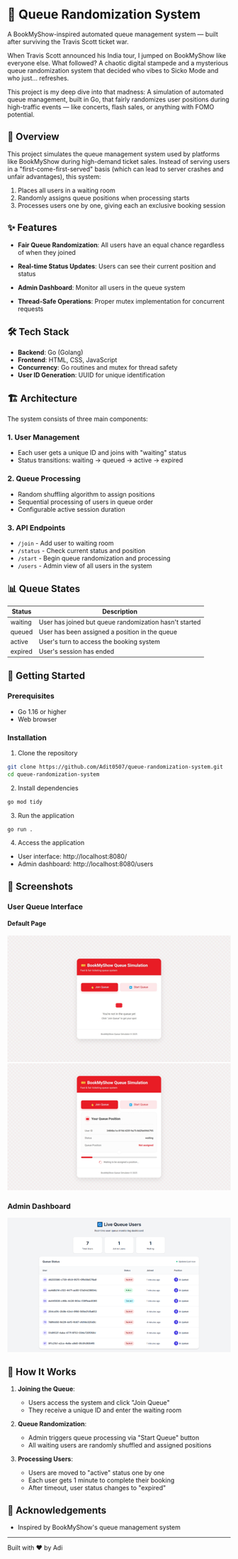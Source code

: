 # 🎫 Queue Randomization System

A BookMyShow-inspired automated queue management system — built after surviving the Travis Scott ticket war.

When Travis Scott announced his India tour, I jumped on BookMyShow like everyone else.
What followed? A chaotic digital stampede and a mysterious queue randomization system that decided who vibes to Sicko Mode and who just… refreshes.

This project is my deep dive into that madness:
A simulation of automated queue management, built in Go, that fairly randomizes user positions during high-traffic events — like concerts, flash sales, or anything with FOMO potential.


## 📖 Overview

This project simulates the queue management system used by platforms like BookMyShow during high-demand ticket sales. Instead of serving users in a "first-come-first-served" basis (which can lead to server crashes and unfair advantages), this system:

1. Places all users in a waiting room
2. Randomly assigns queue positions when processing starts
3. Processes users one by one, giving each an exclusive booking session

## ✨ Features

- **Fair Queue Randomization**: All users have an equal chance regardless of when they joined
- **Real-time Status Updates**: Users can see their current position and status
- **Admin Dashboard**: Monitor all users in the queue system

- **Thread-Safe Operations**: Proper mutex implementation for concurrent requests

## 🛠️ Tech Stack

- **Backend**: Go (Golang)
- **Frontend**: HTML, CSS, JavaScript
- **Concurrency**: Go routines and mutex for thread safety
- **User ID Generation**: UUID for unique identification

## 🏗️ Architecture

The system consists of three main components:

### 1. User Management
- Each user gets a unique ID and joins with "waiting" status
- Status transitions: waiting → queued → active → expired

### 2. Queue Processing
- Random shuffling algorithm to assign positions
- Sequential processing of users in queue order
- Configurable active session duration

### 3. API Endpoints
- `/join` - Add user to waiting room
- `/status` - Check current status and position
- `/start` - Begin queue randomization and processing
- `/users` - Admin view of all users in the system

## 📊 Queue States

| Status  | Description |
|---------|-------------|
| waiting | User has joined but queue randomization hasn't started |
| queued  | User has been assigned a position in the queue |
| active  | User's turn to access the booking system |
| expired | User's session has ended |

## 🚀 Getting Started

### Prerequisites
- Go 1.16 or higher
- Web browser

### Installation

1. Clone the repository
```bash
git clone https://github.com/Adit0507/queue-randomization-system.git
cd queue-randomization-system
```

2. Install dependencies
```bash
go mod tidy
```

3. Run the application
```bash
go run .
```

4. Access the application
- User interface: http://localhost:8080/
- Admin dashboard: http://localhost:8080/users

## 📱 Screenshots

### User Queue Interface

#### Default Page
<img src="./assets/main.jpeg" />
<img src="./assets/image.png" />

### Admin Dashboard
<img src="./assets/screencapture-localhost-8080-users-2025-04-24-22_20_00.png" />

## 🔄 How It Works

1. **Joining the Queue**:
   - Users access the system and click "Join Queue"
   - They receive a unique ID and enter the waiting room
   
2. **Queue Randomization**:
   - Admin triggers queue processing via "Start Queue" button
   - All waiting users are randomly shuffled and assigned positions
   
3. **Processing Users**:
   - Users are moved to "active" status one by one
   - Each user gets 1 minute to complete their booking
   - After timeout, user status changes to "expired"


## 🙏 Acknowledgements

- Inspired by BookMyShow's queue management system


---

Built with ❤️ by Adi